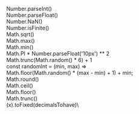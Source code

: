 Number.parseInt()\
Number.parseFloat()\
Number.NaN()\
Number.isFinite()\
Math.sqrt()\
Math.max()\
Math.min()\
Math.PI \* Number.parseFloat('10px') \*\* 2\
Math.trunc(Math.random() \* 6) + 1\
const randomInt = (min, max) =>\
 Math.floor(Math.random() \* (max - min) + 1) + min;\
Math.round()\
Math.ceil()\
Math.floor()\
Math.trunc()\
(x).toFixed(decimalsTohave)\
